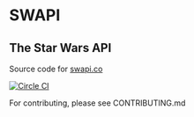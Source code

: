# SWAPI
## The Star Wars API

Source code for [swapi.co](https://swapi.co)

[![Circle CI](https://circleci.com/gh/phalt/swapi.svg?style=svg)](https://circleci.com/gh/phalt/swapi)

For contributing, please see CONTRIBUTING.md
